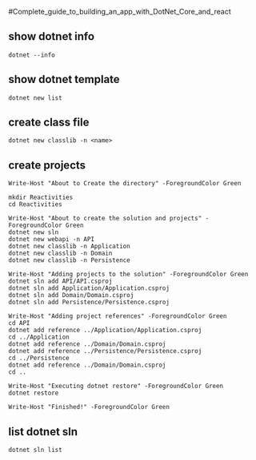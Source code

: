 #Complete_guide_to_building_an_app_with_DotNet_Core_and_react  
## show dotnet info
```cmd=
dotnet --info
```

## show dotnet template
```cmd=
dotnet new list
```


## create class file
```cmd=
dotnet new classlib -n <name>
```

## create projects
```cmd=
Write-Host "About to Create the directory" -ForegroundColor Green

mkdir Reactivities
cd Reactivities

Write-Host "About to create the solution and projects" -ForegroundColor Green
dotnet new sln
dotnet new webapi -n API
dotnet new classlib -n Application
dotnet new classlib -n Domain
dotnet new classlib -n Persistence

Write-Host "Adding projects to the solution" -ForegroundColor Green
dotnet sln add API/API.csproj
dotnet sln add Application/Application.csproj
dotnet sln add Domain/Domain.csproj
dotnet sln add Persistence/Persistence.csproj

Write-Host "Adding project references" -ForegroundColor Green
cd API
dotnet add reference ../Application/Application.csproj
cd ../Application
dotnet add reference ../Domain/Domain.csproj
dotnet add reference ../Persistence/Persistence.csproj
cd ../Persistence
dotnet add reference ../Domain/Domain.csproj
cd ..

Write-Host "Executing dotnet restore" -ForegroundColor Green
dotnet restore

Write-Host "Finished!" -ForegroundColor Green
```

## list dotnet sln
```cmd=
dotnet sln list
```
